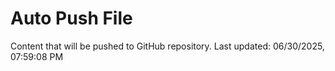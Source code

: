 # Auto Push File

Content that will be pushed to GitHub repository.
Last updated: 06/30/2025, 07:59:08 PM
